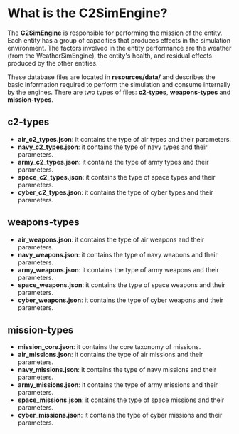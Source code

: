 <h1> What is the C2SimEngine? </h1>

The **C2SimEngine** is responsible for performing the mission of the entity. Each entity has a group of capacities that produces effects in the simulation environment. The factors involved in the entity performance are the weather (from the WeatherSimEngine), the entity's health, and residual effects produced by the other entities.

These database files are located in **resources/data/** and describes the basic information required to perform the simulation and consume internally by the engines. There are two types of files: **c2-types**, **weapons-types** and **mission-types**.

<h2>c2-types</h2>

- **air_c2_types.json**: it contains the type of air types and their parameters.
- **navy_c2_types.json**: it contains the type of navy types and their parameters.
- **army_c2_types.json**: it contains the type of army types and their parameters.
- **space_c2_types.json**: it contains the type of space types and their parameters.
- **cyber_c2_types.json**: it contains the type of cyber types and their parameters.

<h2>weapons-types</h2>

- **air_weapons.json**: it contains the type of air weapons and their parameters.
- **navy_weapons.json**: it contains the type of navy weapons and their parameters.
- **army_weapons.json**: it contains the type of army weapons and their parameters.
- **space_weapons.json**: it contains the type of space weapons and their parameters.
- **cyber_weapons.json**: it contains the type of cyber weapons and their parameters.

<h2>mission-types</h2>

- **mission_core.json**: it contains the core taxonomy of missions.
- **air_missions.json**: it contains the type of air missions and their parameters.
- **navy_missions.json**: it contains the type of navy missions and their parameters.
- **army_missions.json**: it contains the type of army missions and their parameters.
- **space_missions.json**: it contains the type of space missions and their parameters.
- **cyber_missions.json**: it contains the type of cyber missions and their parameters.
